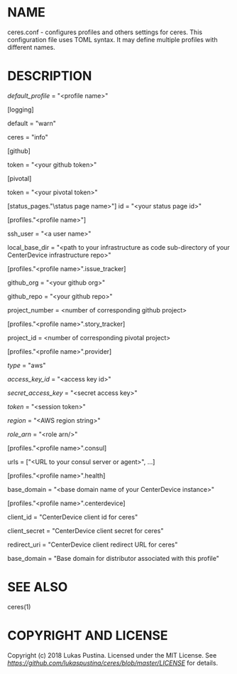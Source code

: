 # NAME

ceres.conf - configures profiles and others settings for ceres. This configuration file uses TOML syntax. It may define multiple profiles with different names.

# DESCRIPTION

*default_profile* = "\<profile name\>"

[logging]

default = "warn"

ceres = "info"

[github]

token = "\<your github token\>"

[pivotal]

token = "\<your pivotal token\>"

[status_pages."\status page name\>"]
id = "\<your status page id\>"

[profiles."\<profile name\>"]

ssh_user = "\<a user name\>"

local_base_dir = "\<path to your infrastructure as code sub-directory of your CenterDevice infrastructure repo\>"

[profiles."\<profile name\>".issue_tracker]

github_org = "\<your github org\>"

github_repo = "\<your github repo\>"

project_number = \<number of corresponding github project\>

[profiles."\<profile name\>".story_tracker]

project_id = \<number of corresponding pivotal project\>

[profiles."\<profile name\>".provider]

*type* = "aws"

*access_key_id* = "\<access key id\>"

*secret_access_key* = "\<secret access key\>"

*token* = "\<session token\>"

*region* = "\<AWS region string\>"

*role_arn* = "\<role arn/>"

[profiles."\<profile name\>".consul]

urls = ["\<URL to your consul server or agent\>", ...]

[profiles."\<profile name\>".health]

base_domain = "\<base domain name of your CenterDevice instance\>"

[profiles."\<profile name\>".centerdevice]

client_id = \"CenterDevice client id for ceres\"

client_secret = \"CenterDevice client secret for ceres\"

redirect_uri = \"CenterDevice client redirect URL for ceres\"

base_domain = \"Base domain for distributor associated with this profile\"

# SEE ALSO
  ceres(1)

# COPYRIGHT AND LICENSE

Copyright (c) 2018 Lukas Pustina. Licensed under the MIT License. See *https://github.com/lukaspustina/ceres/blob/master/LICENSE* for details.

